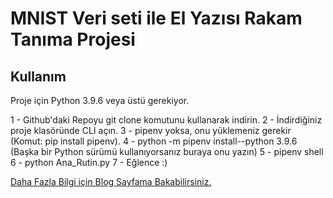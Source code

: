 # MNIST Veri seti ile El Yazısı Rakam Tanıma Projesi

## Kullanım

Proje için Python 3.9.6 veya üstü gerekiyor.

1 - Github'daki Repoyu git clone komutunu kullanarak indirin.
2 - İndirdiğiniz proje klasöründe CLI açın.
3 - pipenv yoksa, onu yüklemeniz gerekir (Komut: pip install pipenv).
4 - python -m pipenv install--python 3.9.6 (Başka bir Python sürümü kullanıyorsanız buraya onu yazın)
5 - pipenv shell
6 - python Ana_Rutin.py
7 - Eğlence :)

[Daha Fazla Bilgi için Blog Sayfama Bakabilirsiniz.](https://computingvalley.blogspot.com/2022/02/mnist-veri-seti-ile-el-yazs-rakam-tanma.html)
